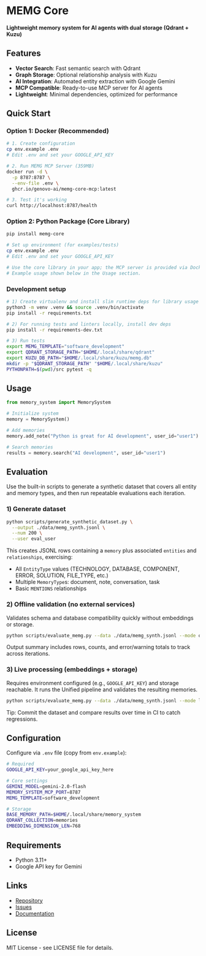 # MEMG Core

**Lightweight memory system for AI agents with dual storage (Qdrant + Kuzu)**

## Features

- **Vector Search**: Fast semantic search with Qdrant
- **Graph Storage**: Optional relationship analysis with Kuzu
- **AI Integration**: Automated entity extraction with Google Gemini
- **MCP Compatible**: Ready-to-use MCP server for AI agents
- **Lightweight**: Minimal dependencies, optimized for performance

## Quick Start

### Option 1: Docker (Recommended)
```bash
# 1. Create configuration
cp env.example .env
# Edit .env and set your GOOGLE_API_KEY

# 2. Run MEMG MCP Server (359MB)
docker run -d \
  -p 8787:8787 \
  --env-file .env \
  ghcr.io/genovo-ai/memg-core-mcp:latest

# 3. Test it's working
curl http://localhost:8787/health
```

### Option 2: Python Package (Core Library)
```bash
pip install memg-core

# Set up environment (for examples/tests)
cp env.example .env
# Edit .env and set your GOOGLE_API_KEY

# Use the core library in your app; the MCP server is provided via Docker image
# Example usage shown below in the Usage section.
```

### Development setup
```bash
# 1) Create virtualenv and install slim runtime deps for library usage
python3 -m venv .venv && source .venv/bin/activate
pip install -r requirements.txt

# 2) For running tests and linters locally, install dev deps
pip install -r requirements-dev.txt

# 3) Run tests
export MEMG_TEMPLATE="software_development"
export QDRANT_STORAGE_PATH="$HOME/.local/share/qdrant"
export KUZU_DB_PATH="$HOME/.local/share/kuzu/memg.db"
mkdir -p "$QDRANT_STORAGE_PATH" "$HOME/.local/share/kuzu"
PYTHONPATH=$(pwd)/src pytest -q
```

## Usage

```python
from memory_system import MemorySystem

# Initialize system
memory = MemorySystem()

# Add memories
memory.add_note("Python is great for AI development", user_id="user1")

# Search memories
results = memory.search("AI development", user_id="user1")
```

## Evaluation

Use the built-in scripts to generate a synthetic dataset that covers all entity and memory types, and then run repeatable evaluations each iteration.

### 1) Generate dataset
```bash
python scripts/generate_synthetic_dataset.py \
  --output ./data/memg_synth.jsonl \
  --num 200 \
  --user eval_user
```

This creates JSONL rows containing a `memory` plus associated `entities` and `relationships`, exercising:
- All `EntityType` values (TECHNOLOGY, DATABASE, COMPONENT, ERROR, SOLUTION, FILE_TYPE, etc.)
- Multiple `MemoryType`s: document, note, conversation, task
- Basic `MENTIONS` relationships

### 2) Offline validation (no external services)
Validates schema and database compatibility quickly without embeddings or storage.
```bash
python scripts/evaluate_memg.py --data ./data/memg_synth.jsonl --mode offline
```
Output summary includes rows, counts, and error/warning totals to track across iterations.

### 3) Live processing (embeddings + storage)
Requires environment configured (e.g., `GOOGLE_API_KEY`) and storage reachable. It runs the Unified pipeline and validates the resulting memories.
```bash
python scripts/evaluate_memg.py --data ./data/memg_synth.jsonl --mode live
```

Tip: Commit the dataset and compare results over time in CI to catch regressions.

## Configuration

Configure via `.env` file (copy from `env.example`):

```bash
# Required
GOOGLE_API_KEY=your_google_api_key_here

# Core settings
GEMINI_MODEL=gemini-2.0-flash
MEMORY_SYSTEM_MCP_PORT=8787
MEMG_TEMPLATE=software_development

# Storage
BASE_MEMORY_PATH=$HOME/.local/share/memory_system
QDRANT_COLLECTION=memories
EMBEDDING_DIMENSION_LEN=768
```

## Requirements

- Python 3.11+
- Google API key for Gemini

## Links

- [Repository](https://github.com/genovo-ai/memg-core)
- [Issues](https://github.com/genovo-ai/memg-core/issues)
- [Documentation](https://github.com/genovo-ai/memg-core#readme)

## License

MIT License - see LICENSE file for details.
